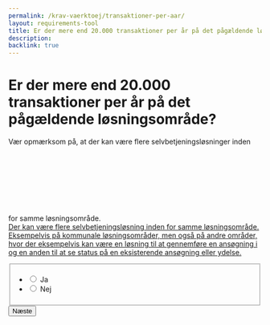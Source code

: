 ```yaml
---
permalink: /krav-vaerktoej/transaktioner-per-aar/
layout: requirements-tool
title: Er der mere end 20.000 transaktioner per år på det pågældende løsningsområde?
description: 
backlink: true
---
```

<h1>Er der mere end 20.000 transaktioner per år på det pågældende løsningsområde?</h1>
<p>Vær opmærksom på, at der kan være flere selvbetjeningsløsninger inden for samme løsningsområde. <a href="javascript:void(0)" class="js-tooltip" data-tooltip="Der kan være flere selvbetjeningsløsning inden for samme løsningsområde. Eksempelvis på kommunale løsningsområder, men også på andre områder, hvor der eksempelvis kan være en løsning til at gennemføre en ansøgning i og en anden til at se status på en eksisterende ansøgning eller ydelse."><svg class="icon-svg" focusable="false" aria-hidden="true" ><use xlink:href="#help"></use></svg><span class="sr-only">Der kan være flere selvbetjeningsløsning inden for samme løsningsområde. Eksempelvis på kommunale løsningsområder, men også på andre områder, hvor der eksempelvis kan være en løsning til at gennemføre en ansøgning i og en anden til at se status på en eksisterende ansøgning eller ydelse.</span></a></p>
<form method="post" action="." id="form-Q700">
    <div class="form-group">
        <fieldset>
            <span class="form-error-message d-none" id="error-message"></span>
            <ul class="nobullet-list">
                <li>
                    <input id="radio-yes" type="radio" name="radio" value="1" class="form-radio radio-large" />
                    <label for="radio-yes" class="">Ja</label>
                </li>
                <li>
                    <input id="radio-no" type="radio" name="radio" value="0" class="form-radio radio-large" />
                    <label for="radio-no" class="">Nej</label>
                </li>
            </ul>
        </fieldset>
    </div>
    <button type="submit" class="button button-primary mt-9">Næste</button>
</form>

